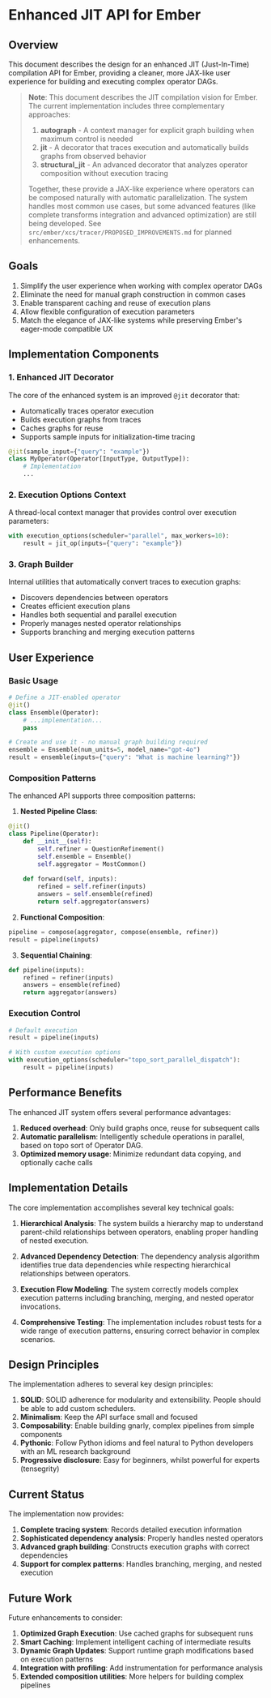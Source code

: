 # Enhanced JIT API for Ember

## Overview

This document describes the design for an enhanced JIT (Just-In-Time) compilation API for Ember, providing a cleaner, more JAX-like user experience for building and executing complex operator DAGs.

> **Note**: This document describes the JIT compilation vision for Ember. The current implementation includes three complementary approaches:
>
> 1. **autograph** - A context manager for explicit graph building when maximum control is needed
> 2. **jit** - A decorator that traces execution and automatically builds graphs from observed behavior
> 3. **structural_jit** - An advanced decorator that analyzes operator composition without execution tracing
>
> Together, these provide a JAX-like experience where operators can be composed naturally with automatic parallelization. The system handles most common use cases, but some advanced features (like complete transforms integration and advanced optimization) are still being developed. See `src/ember/xcs/tracer/PROPOSED_IMPROVEMENTS.md` for planned enhancements.

## Goals

1. Simplify the user experience when working with complex operator DAGs
2. Eliminate the need for manual graph construction in common cases
3. Enable transparent caching and reuse of execution plans
4. Allow flexible configuration of execution parameters
5. Match the elegance of JAX-like systems while preserving Ember's eager-mode compatible UX

## Implementation Components

### 1. Enhanced JIT Decorator

The core of the enhanced system is an improved `@jit` decorator that:

- Automatically traces operator execution
- Builds execution graphs from traces
- Caches graphs for reuse
- Supports sample inputs for initialization-time tracing

```python
@jit(sample_input={"query": "example"})
class MyOperator(Operator[InputType, OutputType]):
    # Implementation
    ...
```

### 2. Execution Options Context

A thread-local context manager that provides control over execution parameters:

```python
with execution_options(scheduler="parallel", max_workers=10):
    result = jit_op(inputs={"query": "example"})
```

### 3. Graph Builder

Internal utilities that automatically convert traces to execution graphs:

- Discovers dependencies between operators
- Creates efficient execution plans
- Handles both sequential and parallel execution
- Properly manages nested operator relationships
- Supports branching and merging execution patterns

## User Experience

### Basic Usage

```python
# Define a JIT-enabled operator
@jit()
class Ensemble(Operator):
    # ...implementation...
    pass

# Create and use it - no manual graph building required
ensemble = Ensemble(num_units=5, model_name="gpt-4o")
result = ensemble(inputs={"query": "What is machine learning?"})
```

### Composition Patterns

The enhanced API supports three composition patterns:

1. **Nested Pipeline Class**:
```python
@jit()
class Pipeline(Operator):
    def __init__(self):
        self.refiner = QuestionRefinement()
        self.ensemble = Ensemble()
        self.aggregator = MostCommon()
    
    def forward(self, inputs):
        refined = self.refiner(inputs)
        answers = self.ensemble(refined)
        return self.aggregator(answers)
```

2. **Functional Composition**:
```python
pipeline = compose(aggregator, compose(ensemble, refiner))
result = pipeline(inputs)
```

3. **Sequential Chaining**:
```python
def pipeline(inputs):
    refined = refiner(inputs)
    answers = ensemble(refined)
    return aggregator(answers)
```

### Execution Control

```python
# Default execution
result = pipeline(inputs)

# With custom execution options
with execution_options(scheduler="topo_sort_parallel_dispatch"):
    result = pipeline(inputs)
```

## Performance Benefits

The enhanced JIT system offers several performance advantages:

1. **Reduced overhead**: Only build graphs once, reuse for subsequent calls
2. **Automatic parallelism**: Intelligently schedule operations in parallel, based on topo sort of Operator DAG. 
3. **Optimized memory usage**: Minimize redundant data copying, and optionally cache calls

## Implementation Details

The core implementation accomplishes several key technical goals:

1. **Hierarchical Analysis**: The system builds a hierarchy map to understand parent-child relationships between operators, enabling proper handling of nested execution.

2. **Advanced Dependency Detection**: The dependency analysis algorithm identifies true data dependencies while respecting hierarchical relationships between operators.

3. **Execution Flow Modeling**: The system correctly models complex execution patterns including branching, merging, and nested operator invocations.

4. **Comprehensive Testing**: The implementation includes robust tests for a wide range of execution patterns, ensuring correct behavior in complex scenarios.

## Design Principles

The implementation adheres to several key design principles:

1. **SOLID**: SOLID adherence for modularity and extensibility. People should be able to add custom schedulers. 
2. **Minimalism**: Keep the API surface small and focused
3. **Composability**: Enable building gnarly, complex pipelines from simple components
4. **Pythonic**: Follow Python idioms and feel natural to Python developers with an ML research background
5. **Progressive disclosure**: Easy for beginners, whilst powerful for experts (tensegrity)

## Current Status

The implementation now provides:

1. **Complete tracing system**: Records detailed execution information
2. **Sophisticated dependency analysis**: Properly handles nested operators
3. **Advanced graph building**: Constructs execution graphs with correct dependencies
4. **Support for complex patterns**: Handles branching, merging, and nested execution

## Future Work

Future enhancements to consider:

1. **Optimized Graph Execution**: Use cached graphs for subsequent runs
2. **Smart Caching**: Implement intelligent caching of intermediate results
3. **Dynamic Graph Updates**: Support runtime graph modifications based on execution patterns
4. **Integration with profiling**: Add instrumentation for performance analysis
5. **Extended composition utilities**: More helpers for building complex pipelines
